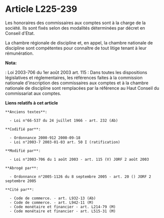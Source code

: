 # Article L225-239

Les honoraires des commissaires aux comptes sont à la charge de la société. Ils sont fixés selon des modalités déterminées
par décret en Conseil d'Etat.

La chambre régionale de discipline et, en appel, la chambre nationale de discipline sont compétentes pour connaître de tout
litige tenant à leur rémunération.

**Nota:**

: Loi 2003-706 du 1er août 2003 art. 115 : Dans toutes les dispositions législatives et réglementaires, les références faites
à la commission nationale d'inscription des commissaires aux comptes et à la chambre nationale de discipline sont remplacées
par la référence au Haut Conseil du commissariat aux comptes.

**Liens relatifs à cet article**

	**Anciens textes**:

	  - Loi n°66-537 du 24 juillet 1966 - art. 232 (Ab)

	**Codifié par**:

	  - Ordonnance 2000-912 2000-09-18
	  - Loi n°2003-7 2003-01-03 art. 50 I (ratification)

	**Modifié par**:

	  - Loi n°2003-706 du 1 août 2003 - art. 115 (V) JORF 2 août 2003

	**Abrogé par**:

	  - Ordonnance n°2005-1126 du 8 septembre 2005 - art. 20 () JORF 2 septembre 2005

	**Cité par**:

	  - Code de commerce. - art. L932-13 (Ab)
	  - Code de commerce. - art. L942-11 (M)
	  - Code monétaire et financier - art. L214-79 (M)
	  - Code monétaire et financier - art. L515-31 (M)
